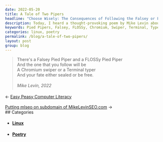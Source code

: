 ```yaml
---
date: 2022-05-20
title: A Tale of Two Pipers
headline: "Choose Wisely: The Consequences of Following the Falsey or FLOSSy Pied Pipers"
description: Today, I heard a thought-provoking poem by Mike Levin about the two types of Pied Pipers - the Falsey and the FLOSSy - and the consequences of choosing which one to follow. It could be a Chromium swiper or a Terminal typer, and it will decide whether you are sealed or free. I invite you to read my blog post to learn more about this fascinating poem.
keywords: Pied Pipers, Falsey, FLOSSy, Chromium, Swiper, Terminal, Typer, Sealed, Free, Mike Levin, Poem, Fate, Outcome
categories: linux, poetry
permalink: /blog/a-tale-of-two-pipers/
layout: post
group: blog
---
```



> There's a Falsey Pied Piper and a FLOSSy Pied Piper<br />
> And the one that you follow will be<br />
> A Chromium swiper or a Terminal typer<br />
> And your fate either sealed or be free.<br />
> <br />
> <cite>&#151;Mike Levin, 2022<br />


<div class="arrow-links"><div class="post-nav-prev"><span class="arrow">&larr;&nbsp;</span><a href="/blog/easy-peasy-computer-literacy/">Easy Peasy Computer Literacy</a></div> &nbsp; <div class="post-nav-next"><a href="/blog/putting-mlseo-on-subdomain-of-mikelevinseo-com/">Putting mlseo on subdomain of MikeLevinSEO.com</a><span class="arrow">&nbsp;&rarr;</span></div></div>
## Categories

<ul>
<li><h4><a href='/linux/'>Linux</a></h4></li>
<li><h4><a href='/poetry/'>Poetry</a></h4></li></ul>